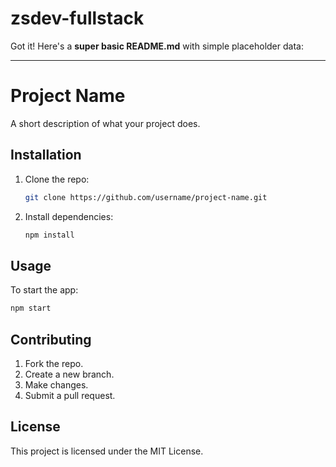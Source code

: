 # zsdev-fullstack

Got it! Here's a **super basic README.md** with simple placeholder data:

---

# Project Name

A short description of what your project does.

## Installation

1. Clone the repo:
   ```bash
   git clone https://github.com/username/project-name.git
   ```

2. Install dependencies:
   ```bash
   npm install
   ```

## Usage

To start the app:
```bash
npm start
```

## Contributing

1. Fork the repo.
2. Create a new branch.
3. Make changes.
4. Submit a pull request.

## License

This project is licensed under the MIT License.

